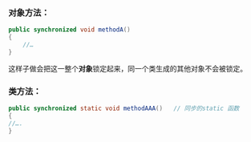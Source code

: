 ### 对象方法：

```java
public synchronized void methodA()
{
    //…
}
```

这样子做会把这一整个**对象**锁定起来，同一个类生成的其他对象不会被锁定。

### 类方法：

```java
public synchronized static void methodAAA()   // 同步的static 函数  
{  
//….  
}  
```



